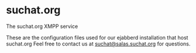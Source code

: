 # suchat.org
The suchat.org XMPP service

These are the configuration files used for our ejabberd installation that host suchat.org
Feel free to contact us at suchat@salas.suchat.org for questions.
